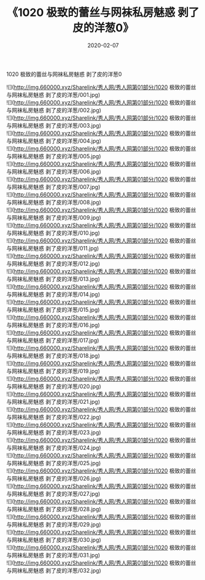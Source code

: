 ﻿---
layout: post
title:  《1020 极致的蕾丝与网袜私房魅惑 剥了皮的洋葱0》
date:   2020-02-07
img: http://img.660000.xyz/Sharelink/秀人网/秀人网第01部分/1020 极致的蕾丝与网袜私房魅惑 剥了皮的洋葱0/000.jpg
categories: [美女, 清纯, 唯美]
---

1020 极致的蕾丝与网袜私房魅惑 剥了皮的洋葱0

  ![](http://img.660000.xyz/Sharelink/秀人网/秀人网第01部分/1020 极致的蕾丝与网袜私房魅惑 剥了皮的洋葱/001.jpg) <br> ![](http://img.660000.xyz/Sharelink/秀人网/秀人网第01部分/1020 极致的蕾丝与网袜私房魅惑 剥了皮的洋葱/002.jpg) <br> ![](http://img.660000.xyz/Sharelink/秀人网/秀人网第01部分/1020 极致的蕾丝与网袜私房魅惑 剥了皮的洋葱/003.jpg) <br> ![](http://img.660000.xyz/Sharelink/秀人网/秀人网第01部分/1020 极致的蕾丝与网袜私房魅惑 剥了皮的洋葱/004.jpg) <br> ![](http://img.660000.xyz/Sharelink/秀人网/秀人网第01部分/1020 极致的蕾丝与网袜私房魅惑 剥了皮的洋葱/005.jpg) <br> ![](http://img.660000.xyz/Sharelink/秀人网/秀人网第01部分/1020 极致的蕾丝与网袜私房魅惑 剥了皮的洋葱/006.jpg) <br> ![](http://img.660000.xyz/Sharelink/秀人网/秀人网第01部分/1020 极致的蕾丝与网袜私房魅惑 剥了皮的洋葱/007.jpg) <br> ![](http://img.660000.xyz/Sharelink/秀人网/秀人网第01部分/1020 极致的蕾丝与网袜私房魅惑 剥了皮的洋葱/008.jpg) <br> ![](http://img.660000.xyz/Sharelink/秀人网/秀人网第01部分/1020 极致的蕾丝与网袜私房魅惑 剥了皮的洋葱/009.jpg) <br> ![](http://img.660000.xyz/Sharelink/秀人网/秀人网第01部分/1020 极致的蕾丝与网袜私房魅惑 剥了皮的洋葱/010.jpg) <br> ![](http://img.660000.xyz/Sharelink/秀人网/秀人网第01部分/1020 极致的蕾丝与网袜私房魅惑 剥了皮的洋葱/011.jpg) <br> ![](http://img.660000.xyz/Sharelink/秀人网/秀人网第01部分/1020 极致的蕾丝与网袜私房魅惑 剥了皮的洋葱/012.jpg) <br> ![](http://img.660000.xyz/Sharelink/秀人网/秀人网第01部分/1020 极致的蕾丝与网袜私房魅惑 剥了皮的洋葱/013.jpg) <br> ![](http://img.660000.xyz/Sharelink/秀人网/秀人网第01部分/1020 极致的蕾丝与网袜私房魅惑 剥了皮的洋葱/014.jpg) <br> ![](http://img.660000.xyz/Sharelink/秀人网/秀人网第01部分/1020 极致的蕾丝与网袜私房魅惑 剥了皮的洋葱/015.jpg) <br> ![](http://img.660000.xyz/Sharelink/秀人网/秀人网第01部分/1020 极致的蕾丝与网袜私房魅惑 剥了皮的洋葱/016.jpg) <br> ![](http://img.660000.xyz/Sharelink/秀人网/秀人网第01部分/1020 极致的蕾丝与网袜私房魅惑 剥了皮的洋葱/017.jpg) <br> ![](http://img.660000.xyz/Sharelink/秀人网/秀人网第01部分/1020 极致的蕾丝与网袜私房魅惑 剥了皮的洋葱/018.jpg) <br> ![](http://img.660000.xyz/Sharelink/秀人网/秀人网第01部分/1020 极致的蕾丝与网袜私房魅惑 剥了皮的洋葱/019.jpg) <br> ![](http://img.660000.xyz/Sharelink/秀人网/秀人网第01部分/1020 极致的蕾丝与网袜私房魅惑 剥了皮的洋葱/020.jpg) <br> ![](http://img.660000.xyz/Sharelink/秀人网/秀人网第01部分/1020 极致的蕾丝与网袜私房魅惑 剥了皮的洋葱/021.jpg) <br> ![](http://img.660000.xyz/Sharelink/秀人网/秀人网第01部分/1020 极致的蕾丝与网袜私房魅惑 剥了皮的洋葱/022.jpg) <br> ![](http://img.660000.xyz/Sharelink/秀人网/秀人网第01部分/1020 极致的蕾丝与网袜私房魅惑 剥了皮的洋葱/023.jpg) <br> ![](http://img.660000.xyz/Sharelink/秀人网/秀人网第01部分/1020 极致的蕾丝与网袜私房魅惑 剥了皮的洋葱/024.jpg) <br> ![](http://img.660000.xyz/Sharelink/秀人网/秀人网第01部分/1020 极致的蕾丝与网袜私房魅惑 剥了皮的洋葱/025.jpg) <br> ![](http://img.660000.xyz/Sharelink/秀人网/秀人网第01部分/1020 极致的蕾丝与网袜私房魅惑 剥了皮的洋葱/026.jpg) <br> ![](http://img.660000.xyz/Sharelink/秀人网/秀人网第01部分/1020 极致的蕾丝与网袜私房魅惑 剥了皮的洋葱/027.jpg) <br> ![](http://img.660000.xyz/Sharelink/秀人网/秀人网第01部分/1020 极致的蕾丝与网袜私房魅惑 剥了皮的洋葱/028.jpg) <br> ![](http://img.660000.xyz/Sharelink/秀人网/秀人网第01部分/1020 极致的蕾丝与网袜私房魅惑 剥了皮的洋葱/029.jpg) <br> ![](http://img.660000.xyz/Sharelink/秀人网/秀人网第01部分/1020 极致的蕾丝与网袜私房魅惑 剥了皮的洋葱/030.jpg) <br> ![](http://img.660000.xyz/Sharelink/秀人网/秀人网第01部分/1020 极致的蕾丝与网袜私房魅惑 剥了皮的洋葱/031.jpg) <br> ![](http://img.660000.xyz/Sharelink/秀人网/秀人网第01部分/1020 极致的蕾丝与网袜私房魅惑 剥了皮的洋葱/032.jpg) <br>